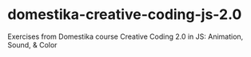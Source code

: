 # domestika-creative-coding-js-2.0
Exercises from Domestika course Creative Coding 2.0 in JS: Animation, Sound, &amp; Color

